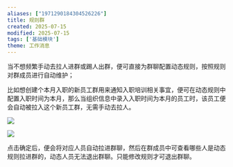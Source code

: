```yaml
---
aliases: ["1971290184304526226"]
title: 规则群
created: 2025-07-15
modified: 2025-07-15
tags: ['基础模块']
theme: 工作消息
---
```


当不想频繁手动去拉人进群或踢人出群，便可直接为群聊配置动态规则，按照规则对群成员进行自动维护；

比如想创建个本月入职的新员工群用来通知入职培训相关事宜，便可在动态规则中配置入职时间为本月，那么当组织信息中录入入职时间为本月的员工时，该员工便会自动被拉入这个新员工群，无需手动去拉人。

![](https://myhelpdoc.oss-cn-heyuan.aliyuncs.com/mdimages/5f2037bcf84585a307c1e6fbca21110b.jpg)

![](https://myhelpdoc.oss-cn-heyuan.aliyuncs.com/mdimages/59b24ac23fd843464671afa7ed5a2e52.jpg)

点击确定后，便会将对应人员自动拉进群聊，然后在群成员中可查看哪些人是动态规则拉进群的，动态人员无法退出群聊。只能修改规则才可退出群聊。

